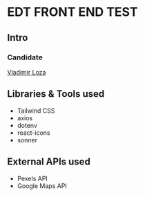 # EDT FRONT END TEST

## Intro

### Candidate

[Vladimir Loza](https://vladi-portfolio.netlify.app/)

## Libraries & Tools used
+ Tailwind CSS
+ axios
+ dotenv
+ react-icons
+ sonner

## External APIs used
+ Pexels API
+ Google Maps API